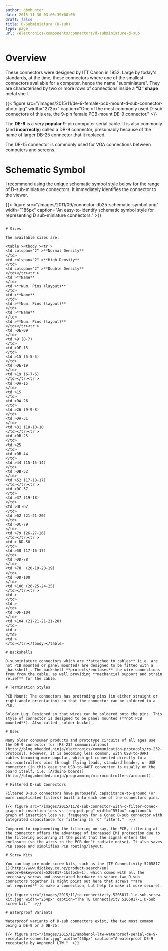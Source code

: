 ```yaml
---
author: gbmhunter
date: 2015-11-30 03:00:39+00:00
draft: false
title: D-Subminiature (D-sub)
type: page
url: /electronics/components/connectors/d-subminiature-d-sub
---
```


# Overview

These connectors were designed by ITT Canon in 1952. Large by today's standards, at the time, these connectors where one of the smallest connectors available for a computer, hence the name "subminiature". They are characterised by two or more rows of connections inside a **"D" shape** metal shell.

{{< figure src="/images/2015/11/de-9-female-pcb-mount-d-sub-connector-photo.jpg" width="272px" caption="One of the most commonly used D-sub connectors of this era, the 9-pin female PCB-mount DE-9 connector."  >}}

The **DE-9** is a very **popular** 9-pin computer serial cable. It is also commonly (and **incorrectly**) called a DB-9 connector, presumably because of the name of larger DB-25 connector that it replaced.

The DE-15 connector is commonly used for VGA connections between computers and screens.

# Schematic Symbol

I recommend using the unique schematic symbol style below for the range of D-sub-miniature connectors. It immediately identifies the connector to the viewer.

{{< figure src="/images/2011/09/connector-db25-schematic-symbol.png" width="185px" caption="An easy-to-identify schematic symbol style for representing D sub-miniature connectors."  >}}

````````````````

# Sizes

The available sizes are:

<table ><tbody ><tr >
<td colspan="2" >**Normal Density**
</td>
<td colspan="2" >**High Density**
</td>
<td colspan="2" >**Double Density**
</td></tr><tr >
<td >**Name**
</td>
<td >**Num. Pins (layout)**
</td>
<td >**Name**
</td>
<td >**Num. Pins (layout)**
</td>
<td >**Name**
</td>
<td >**Num. Pins (layout)**
</td></tr><tr >
<td >DE-09
</td>
<td >9 (8-7)
</td>
<td >DE-15
</td>
<td >15 (5-5-5)
</td>
<td >DE-19
</td>
<td >19 (6-7-6)
</td></tr><tr >
<td >DA-15
</td>
<td >15
</td>
<td >DA-26
</td>
<td >26 (9-9-8)
</td>
<td >DA-31
</td>
<td >31 (10-10-10
</td></tr><tr >
<td >DB-25
</td>
<td >25
</td>
<td >DB-44
</td>
<td >44 (15-15-14)
</td>
<td >DB-52
</td>
<td >52 (17-18-17)
</td></tr><tr >
<td >DC-37
</td>
<td >37 (19-18) 
</td>
<td >DC-62
</td>
<td >62 (21-21-20)
</td>
<td >DC-79
</td>
<td >79 (26-27-26)
</td></tr><tr >
<td > DD-50
</td>
<td >50 (17-16-17) 
</td>
<td >DD-78
</td>
<td >78  (20-19-20-19)
</td>
<td >DD-100
</td>
<td >100 (26-25-24-25)
</td></tr><tr >
<td > 
</td>
<td > 
</td>
<td >DF-104
</td>
<td >104 (21-21-21-21-20)
</td>
<td > 
</td>
<td > 
</td></tr></tbody></table>

# Backshells

D-subminiature connectors which are **attached to cables** (i.e. are not PCB mounted or panel mounted) are designed to be fitted with a _backshell_. The backshell **protects/encloses** the wire connections from from the cable, as well providing **mechancial support and strain relief** for the cable.

# Termination Styles

PCB Mount: The connectors has protroding pins (in either straight or right-angle orientation) so that the connector can be soldered to a PCB.

Solder Lug: Designed so that wires can be soldered onto the pins. This style of connector is designed to be panel mounted (**not PCB mounted**). Also called _solder bucket_.

# Uses

Many older consumer products and prototype circuits of all ages use the DE-9 connector for [RS-232 communications](http://blog.mbedded.ninja/electronics/communication-protocols/rs-232-protocol). However, it is becoming less common, with USB-to-UART cables becoming more popular, which get connected directly to a microcontrollers pins through flying leads, standard header, or USB connector (in this case the USB-to-UART converter is usually on the board itself, i.e. [Arduino boards](http://blog.mbedded.ninja/programming/microcontrollers/arduino)).

# Filtered D-sub Connectors

Filtered D-sub connectors have purposeful capacitance-to-ground (or more complicated filters) built into each one of the connectors pins.

{{< figure src="/images/2015/11/d-sub-connector-with-c-filter-conec-graph-of-insertion-loss-vs-freq.pdf.png" width="551px" caption="A graph of insertion loss vs. frequency for a Conec D-sub connector with integrated capacitance for filtering (a 'C' filter)."  >}}

Compared to implementing the filtering on say, the PCB, filtering at the connector offers the advantage of increased EMI protection due to the filtering occurring at the point that the signal enters the enclosure (so the wires to the PCB don't radiate noise). It also saves PCB space and simplifies PCB routing/layout.

# Screw Kits

You can buy pre-made screw kits, such as the [TE Connectivity 5205817-1](http://www.digikey.co.nz/product-search/en?vendor=0&keywords=5205817-1&stock=1), which comes with all the necessary screws and associated hardware to secure two D-sub connectors together (I might point out here that screws **are not required** to make a connection, but help to make it more secure).

{{< figure src="/images/2015/11/te-connectivity-5205817-1-d-sub-screw-kit.jpg" width="254px" caption="The TE Connectivity 5205817-1 D-Sub screw kit."  >}}

# Waterproof Variants

Waterproof variants of D-sub connectors exist, the two most common being a DE-9 or a DB-25.

{{< figure src="/images/2015/11/amphenol-ltw-waterproof-serial-de-9-receptacle-connector.jpg" width="450px" caption="A waterproof DE-9 receptacle by Amphenol LTW."  >}}
